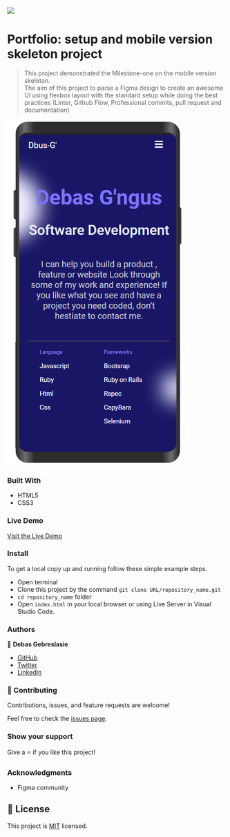 ![](https://img.shields.io/badge/Microverse-blueviolet)

# Portfolio: setup and mobile version skeleton project

>This project demonstrated the Milestone-one on the mobile version skeleton.  
The aim of this project to parse a Figma design to create an awesome UI using flexbox layout with the standard setup 
while doing the best practices (Linter, Github Flow, Professional commits, pull request and documentation)


![screenshot](./image/Mobile-frame.png)

### Built With

- HTML5
- CSS3

### Live Demo

[Visit the Live Demo](https://debas-31.github.io/dbus-portfolio/)

### Install

To get a local copy up and running follow these simple example steps.
- Open terminal
- Clone this project by the command `git clone URL/repository_name.git`
- `cd repository_name` folder
- Open `index.html` in your local browser or using Live Server in Visual Studio Code.
### Authors

👤 **Debas Gebreslasie**

- [GitHub](https://github.com/Debas-31)
- [Twitter](https://twitter.com/DEBSH76956492)
- [LinkedIn](https://www.linkedin.com/in/debas-gebrengus)

### 🤝 Contributing

Contributions, issues, and feature requests are welcome!

Feel free to check the [issues page](https://github.com/Debas-31/dbus-portfolio/issues).

### Show your support

Give a ⭐️ if you like this project!

### Acknowledgments
- Figma community

## 📝 License

This project is [MIT](https://github.com/Debas-31/mobile-version-portfolo/blob/milestone-1/MIT.md) licensed.